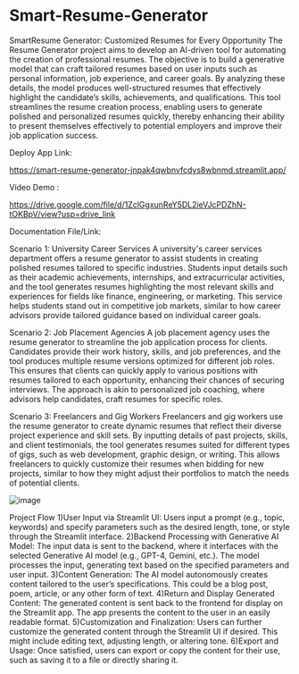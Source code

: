 # Smart-Resume-Generator
SmartResume Generator: Customized Resumes for Every Opportunity The Resume Generator project aims to develop an AI-driven tool for automating the creation of professional resumes. The objective is to build a generative model that can craft tailored resumes based on user inputs such as personal information, job experience, and career goals. By analyzing these details, the model produces well-structured resumes that effectively highlight the candidate’s skills, achievements, and qualifications. This tool streamlines the resume creation process, enabling users to generate polished and personalized resumes quickly, thereby enhancing their ability to present themselves effectively to potential employers and improve their job application success.

Deploy App Link:

https://smart-resume-generator-jnpak4qwbnvfcdys8wbnmd.streamlit.app/

Video Demo :

https://drive.google.com/file/d/1ZclGgxunReY5DL2ieVJcPDZhN-tOKBpV/view?usp=drive_link

Documentation File/Link:


Scenario 1: University Career Services A university's career services department offers a resume generator to assist students in creating polished resumes tailored to specific industries. Students input details such as their academic achievements, internships, and extracurricular activities, and the tool generates resumes highlighting the most relevant skills and experiences for fields like finance, engineering, or marketing. This service helps students stand out in competitive job markets, similar to how career advisors provide tailored guidance based on individual career goals.

Scenario 2: Job Placement Agencies A job placement agency uses the resume generator to streamline the job application process for clients. Candidates provide their work history, skills, and job preferences, and the tool produces multiple resume versions optimized for different job roles. This ensures that clients can quickly apply to various positions with resumes tailored to each opportunity, enhancing their chances of securing interviews. The approach is akin to personalized job coaching, where advisors help candidates, craft resumes for specific roles.

Scenario 3: Freelancers and Gig Workers Freelancers and gig workers use the resume generator to create dynamic resumes that reflect their diverse project experience and skill sets. By inputting details of past projects, skills, and client testimonials, the tool generates resumes suited for different types of gigs, such as web development, graphic design, or writing. This allows freelancers to quickly customize their resumes when bidding for new projects, similar to how they might adjust their portfolios to match the needs of potential clients.

![image](https://github.com/user-attachments/assets/077194f9-2039-4503-a53f-b314565925b1)


Project Flow 1)User Input via Streamlit UI: Users input a prompt (e.g., topic, keywords) and specify parameters such as the desired length, tone, or style through the Streamlit interface. 2)Backend Processing with Generative AI Model: The input data is sent to the backend, where it interfaces with the selected Generative AI model (e.g., GPT-4, Gemini, etc.). The model processes the input, generating text based on the specified parameters and user input. 3)Content Generation: The AI model autonomously creates content tailored to the user’s specifications. This could be a blog post, poem, article, or any other form of text. 4)Return and Display Generated Content: The generated content is sent back to the frontend for display on the Streamlit app. The app presents the content to the user in an easily readable format. 5)Customization and Finalization: Users can further customize the generated content through the Streamlit UI if desired. This might include editing text, adjusting length, or altering tone. 6)Export and Usage: Once satisfied, users can export or copy the content for their use, such as saving it to a file or directly sharing it.
